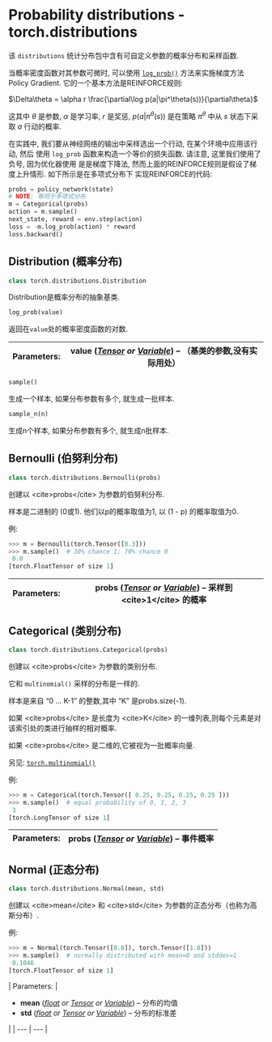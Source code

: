 # Probability distributions - torch.distributions

该 `distributions` 统计分布包中含有可自定义参数的概率分布和采样函数.

当概率密度函数对其参数可微时, 可以使用 [`log_prob()`](#torch.distributions.Distribution.log_prob "torch.distributions.Distribution.log_prob") 方法来实施梯度方法 Policy Gradient. 它的一个基本方法是REINFORCE规则:

$\Delta\theta = \alpha r \frac{\partial\log p(a|\pi^\theta(s))}{\partial\theta}$

这其中 $\theta$ 是参数, $\alpha$ 是学习率, $r$ 是奖惩, $p(a|\pi^\theta(s))$ 是在策略 $\pi^\theta$ 中从 $s$ 状态下采取 $a$ 行动的概率.

在实践中, 我们要从神经网络的输出中采样选出一个行动, 在某个环境中应用该行动, 然后 使用 `log_prob` 函数来构造一个等价的损失函数. 请注意, 这里我们使用了负号, 因为优化器使用 是是梯度下降法, 然而上面的REINFORCE规则是假设了梯度上升情形. 如下所示是在多项式分布下 实现REINFORCE的代码:

```py
probs = policy_network(state)
# NOTE: 等同于多项式分布
m = Categorical(probs)
action = m.sample()
next_state, reward = env.step(action)
loss = -m.log_prob(action) * reward
loss.backward()

```

## Distribution (概率分布)

```py
class torch.distributions.Distribution
```

Distribution是概率分布的抽象基类.

```py
log_prob(value)
```

返回在`value`处的概率密度函数的对数.

| Parameters: | **value** ([_Tensor_](tensors.html#torch.Tensor "torch.Tensor") _or_ [_Variable_](autograd.html#torch.autograd.Variable "torch.autograd.Variable")) – （基类的参数,没有实际用处） |
| --- | --- |

```py
sample()
```

生成一个样本, 如果分布参数有多个, 就生成一批样本.

```py
sample_n(n)
```

生成n个样本, 如果分布参数有多个, 就生成n批样本.

## Bernoulli (伯努利分布)

```py
class torch.distributions.Bernoulli(probs)
```

创建以 &lt;cite&gt;probs&lt;/cite&gt; 为参数的伯努利分布.

样本是二进制的 (0或1). 他们以p的概率取值为1, 以 (1 - p) 的概率取值为0.

例:

```py
>>> m = Bernoulli(torch.Tensor([0.3]))
>>> m.sample()  # 30% chance 1; 70% chance 0
 0.0
[torch.FloatTensor of size 1]

```

| Parameters: | **probs** ([_Tensor_](tensors.html#torch.Tensor "torch.Tensor") _or_ [_Variable_](autograd.html#torch.autograd.Variable "torch.autograd.Variable")) – 采样到 &lt;cite&gt;1&lt;/cite&gt; 的概率 |
| --- | --- |

## Categorical (类别分布)

```py
class torch.distributions.Categorical(probs)
```

创建以 &lt;cite&gt;probs&lt;/cite&gt; 为参数的类别分布.

它和 `multinomial()` 采样的分布是一样的.

样本是来自 “0 … K-1” 的整数,其中 “K” 是probs.size(-1).

如果 &lt;cite&gt;probs&lt;/cite&gt; 是长度为 &lt;cite&gt;K&lt;/cite&gt; 的一维列表,则每个元素是对该索引处的类进行抽样的相对概率.

如果 &lt;cite&gt;probs&lt;/cite&gt; 是二维的,它被视为一批概率向量.

另见: [`torch.multinomial()`](torch.html#torch.multinomial "torch.multinomial")

例:

```py
>>> m = Categorical(torch.Tensor([ 0.25, 0.25, 0.25, 0.25 ]))
>>> m.sample()  # equal probability of 0, 1, 2, 3
 3
[torch.LongTensor of size 1]

```

| Parameters: | **probs** ([_Tensor_](tensors.html#torch.Tensor "torch.Tensor") _or_ [_Variable_](autograd.html#torch.autograd.Variable "torch.autograd.Variable")) – 事件概率 |
| --- | --- |

## Normal (正态分布)

```py
class torch.distributions.Normal(mean, std)
```

创建以 &lt;cite&gt;mean&lt;/cite&gt; 和 &lt;cite&gt;std&lt;/cite&gt; 为参数的正态分布（也称为高斯分布）.

例:

```py
>>> m = Normal(torch.Tensor([0.0]), torch.Tensor([1.0]))
>>> m.sample()  # normally distributed with mean=0 and stddev=1
 0.1046
[torch.FloatTensor of size 1]

```

| Parameters: | 

*   **mean** ([_float_](https://docs.python.org/3/library/functions.html#float "(in Python v3.6)") _or_ [_Tensor_](tensors.html#torch.Tensor "torch.Tensor") _or_ [_Variable_](autograd.html#torch.autograd.Variable "torch.autograd.Variable")) – 分布的均值
*   **std** ([_float_](https://docs.python.org/3/library/functions.html#float "(in Python v3.6)") _or_ [_Tensor_](tensors.html#torch.Tensor "torch.Tensor") _or_ [_Variable_](autograd.html#torch.autograd.Variable "torch.autograd.Variable")) – 分布的标准差

 |
| --- | --- |